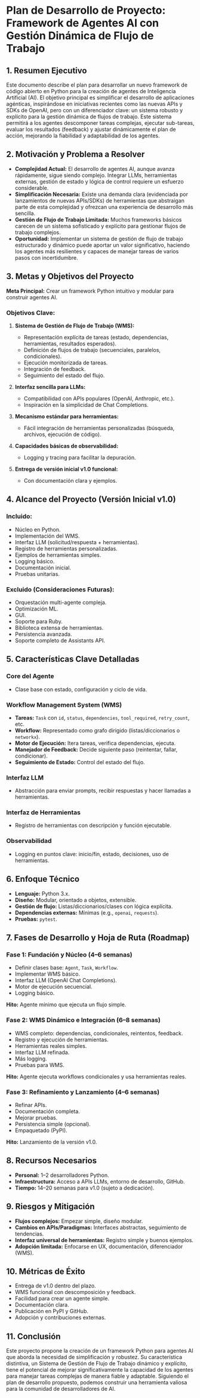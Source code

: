 # Plan de Desarrollo de Proyecto: Framework de Agentes AI con Gestión Dinámica de Flujo de Trabajo

## 1. Resumen Ejecutivo

Este documento describe el plan para desarrollar un nuevo framework de código abierto en Python para la creación de agentes de Inteligencia Artificial (AI). El objetivo principal es simplificar el desarrollo de aplicaciones agénticas, inspirándose en iniciativas recientes como las nuevas APIs y SDKs de OpenAI, pero con un diferenciador clave: un sistema robusto y explícito para la gestión dinámica de flujos de trabajo. Este sistema permitirá a los agentes descomponer tareas complejas, ejecutar sub-tareas, evaluar los resultados (feedback) y ajustar dinámicamente el plan de acción, mejorando la fiabilidad y adaptabilidad de los agentes.

## 2. Motivación y Problema a Resolver

- **Complejidad Actual:** El desarrollo de agentes AI, aunque avanza rápidamente, sigue siendo complejo. Integrar LLMs, herramientas externas, gestión de estado y lógica de control requiere un esfuerzo considerable.
- **Simplificación Necesaria:** Existe una demanda clara (evidenciada por lanzamientos de nuevas APIs/SDKs) de herramientas que abstraigan parte de esta complejidad y ofrezcan una experiencia de desarrollo más sencilla.
- **Gestión de Flujo de Trabajo Limitada:** Muchos frameworks básicos carecen de un sistema sofisticado y explícito para gestionar flujos de trabajo complejos. 
- **Oportunidad:** Implementar un sistema de gestión de flujo de trabajo estructurado y dinámico puede aportar un valor significativo, haciendo los agentes más resilientes y capaces de manejar tareas de varios pasos con incertidumbre.

## 3. Metas y Objetivos del Proyecto

**Meta Principal:** Crear un framework Python intuitivo y modular para construir agentes AI.

### Objetivos Clave:
1. **Sistema de Gestión de Flujo de Trabajo (WMS):**
   - Representación explícita de tareas (estado, dependencias, herramientas, resultados esperados).
   - Definición de flujos de trabajo (secuenciales, paralelos, condicionales).
   - Ejecución monitorizada de tareas.
   - Integración de feedback.
   - Seguimiento del estado del flujo.

2. **Interfaz sencilla para LLMs:**
   - Compatibilidad con APIs populares (OpenAI, Anthropic, etc.).
   - Inspiración en la simplicidad de Chat Completions.

3. **Mecanismo estándar para herramientas:**
   - Fácil integración de herramientas personalizadas (búsqueda, archivos, ejecución de código).

4. **Capacidades básicas de observabilidad:**
   - Logging y tracing para facilitar la depuración.

5. **Entrega de versión inicial v1.0 funcional:**
   - Con documentación clara y ejemplos.

## 4. Alcance del Proyecto (Versión Inicial v1.0)

### Incluido:
- Núcleo en Python.
- Implementación del WMS.
- Interfaz LLM (solicitud/respuesta + herramientas).
- Registro de herramientas personalizadas.
- Ejemplos de herramientas simples.
- Logging básico.
- Documentación inicial.
- Pruebas unitarias.

### Excluido (Consideraciones Futuras):
- Orquestación multi-agente compleja.
- Optimización ML.
- GUI.
- Soporte para Ruby.
- Biblioteca extensa de herramientas.
- Persistencia avanzada.
- Soporte completo de Assistants API.

## 5. Características Clave Detalladas

### Core del Agente
- Clase base con estado, configuración y ciclo de vida.

### Workflow Management System (WMS)
- **Tareas:** `Task` con `id`, `status`, `dependencies`, `tool_required`, `retry_count`, etc.
- **Workflow:** Representado como grafo dirigido (listas/diccionarios o `networkx`).
- **Motor de Ejecución:** Itera tareas, verifica dependencias, ejecuta.
- **Manejador de Feedback:** Decide siguiente paso (reintentar, fallar, condicionar).
- **Seguimiento de Estado:** Control del estado del flujo.

### Interfaz LLM
- Abstracción para enviar prompts, recibir respuestas y hacer llamadas a herramientas.

### Interfaz de Herramientas
- Registro de herramientas con descripción y función ejecutable.

### Observabilidad
- Logging en puntos clave: inicio/fin, estado, decisiones, uso de herramientas.

## 6. Enfoque Técnico

- **Lenguaje:** Python 3.x.
- **Diseño:** Modular, orientado a objetos, extensible.
- **Gestión de flujo:** Listas/diccionarios/clases con lógica explícita.
- **Dependencias externas:** Mínimas (e.g., `openai`, `requests`).
- **Pruebas:** `pytest`.

## 7. Fases de Desarrollo y Hoja de Ruta (Roadmap)

### Fase 1: Fundación y Núcleo (4–6 semanas)
- Definir clases base: `Agent`, `Task`, `Workflow`.
- Implementar WMS básico.
- Interfaz LLM (OpenAI Chat Completions).
- Motor de ejecución secuencial.
- Logging básico.

**Hito:** Agente mínimo que ejecuta un flujo simple.

### Fase 2: WMS Dinámico e Integración (6–8 semanas)
- WMS completo: dependencias, condicionales, reintentos, feedback.
- Registro y ejecución de herramientas.
- Herramientas reales simples.
- Interfaz LLM refinada.
- Más logging.
- Pruebas para WMS.

**Hito:** Agente ejecuta workflows condicionales y usa herramientas reales.

### Fase 3: Refinamiento y Lanzamiento (4–6 semanas)
- Refinar APIs.
- Documentación completa.
- Mejorar pruebas.
- Persistencia simple (opcional).
- Empaquetado (PyPI).

**Hito:** Lanzamiento de la versión v1.0.

## 8. Recursos Necesarios

- **Personal:** 1–2 desarrolladores Python.
- **Infraestructura:** Acceso a APIs LLMs, entorno de desarrollo, GitHub.
- **Tiempo:** 14–20 semanas para v1.0 (sujeto a dedicación).

## 9. Riesgos y Mitigación

- **Flujos complejos:** Empezar simple, diseño modular.
- **Cambios en APIs/Paradigmas:** Interfaces abstractas, seguimiento de tendencias.
- **Interfaz universal de herramientas:** Registro simple y buenos ejemplos.
- **Adopción limitada:** Enfocarse en UX, documentación, diferenciador (WMS).

## 10. Métricas de Éxito

- Entrega de v1.0 dentro del plazo.
- WMS funcional con descomposición y feedback.
- Facilidad para crear un agente simple.
- Documentación clara.
- Publicación en PyPI y GitHub.
- Adopción y contribuciones externas.

## 11. Conclusión

Este proyecto propone la creación de un framework Python para agentes AI que aborda la necesidad de simplificación y robustez. Su característica distintiva, un Sistema de Gestión de Flujo de Trabajo dinámico y explícito, tiene el potencial de mejorar significativamente la capacidad de los agentes para manejar tareas complejas de manera fiable y adaptable. Siguiendo el plan de desarrollo propuesto, podemos construir una herramienta valiosa para la comunidad de desarrolladores de AI.
